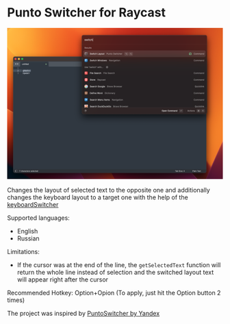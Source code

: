 # Punto Switcher for Raycast

![](assets/example.png)

Changes the layout of selected text to the opposite one and additionally changes the keyboard layout to a target one with the help of the [keyboardSwitcher](https://github.com/Lutzifer/keyboardSwitcher)


Supported languages:
- English
- Russian

Limitations:
- If the cursor was at the end of the line, the `getSelectedText` function will return the whole line instead of selection and the switched layout text will appear right after the cursor

Recommended Hotkey: Option+Opion (To apply, just hit the Option button 2 times)

The project was inspired by [PuntoSwitcher by Yandex](https://yandex.ru/soft/punto/)
